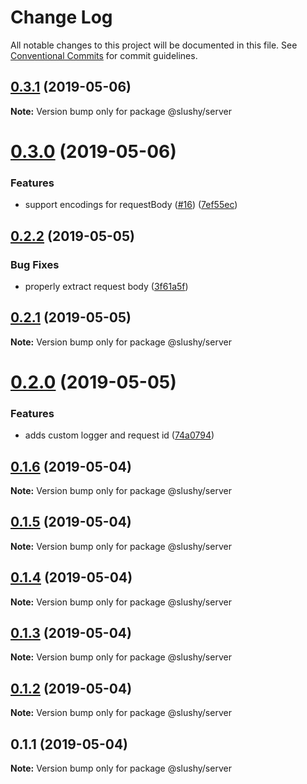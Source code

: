 # Change Log

All notable changes to this project will be documented in this file.
See [Conventional Commits](https://conventionalcommits.org) for commit guidelines.

## [0.3.1](https://github.com/aimed/slushy/compare/v0.3.0...v0.3.1) (2019-05-06)

**Note:** Version bump only for package @slushy/server





# [0.3.0](https://github.com/aimed/slushy/compare/v0.2.2...v0.3.0) (2019-05-06)


### Features

* support encodings for requestBody ([#16](https://github.com/aimed/slushy/issues/16)) ([7ef55ec](https://github.com/aimed/slushy/commit/7ef55ec))





## [0.2.2](https://github.com/aimed/slushy/compare/v0.2.1...v0.2.2) (2019-05-05)


### Bug Fixes

* properly extract request body ([3f61a5f](https://github.com/aimed/slushy/commit/3f61a5f))





## [0.2.1](https://github.com/aimed/slushy/compare/v0.2.0...v0.2.1) (2019-05-05)

**Note:** Version bump only for package @slushy/server





# [0.2.0](https://github.com/aimed/slushy/compare/v0.1.8...v0.2.0) (2019-05-05)


### Features

* adds custom logger and request id ([74a0794](https://github.com/aimed/slushy/commit/74a0794))





## [0.1.6](https://github.com/aimed/slushy/compare/v0.1.5...v0.1.6) (2019-05-04)

**Note:** Version bump only for package @slushy/server





## [0.1.5](https://github.com/aimed/slushy/compare/v0.1.4...v0.1.5) (2019-05-04)

**Note:** Version bump only for package @slushy/server





## [0.1.4](https://github.com/aimed/slushy/compare/v0.1.3...v0.1.4) (2019-05-04)

**Note:** Version bump only for package @slushy/server





## [0.1.3](https://github.com/aimed/slushy/compare/v0.1.2...v0.1.3) (2019-05-04)

**Note:** Version bump only for package @slushy/server





## [0.1.2](https://github.com/aimed/slushy/compare/v0.1.1...v0.1.2) (2019-05-04)

**Note:** Version bump only for package @slushy/server





## 0.1.1 (2019-05-04)

**Note:** Version bump only for package @slushy/server

